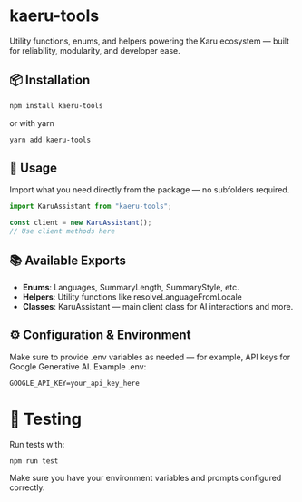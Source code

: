 # kaeru-tools

Utility functions, enums, and helpers powering the Karu ecosystem — built for reliability, modularity, and developer ease.

## 📦 Installation

```sh
npm install kaeru-tools
```

or with yarn

```sh
yarn add kaeru-tools
```

## 🚀 Usage

Import what you need directly from the package — no subfolders required.

```ts
import KaruAssistant from "kaeru-tools";

const client = new KaruAssistant();
// Use client methods here
```

## 📚 Available Exports

-   **Enums**: Languages, SummaryLength, SummaryStyle, etc.
-   **Helpers**: Utility functions like resolveLanguageFromLocale
-   **Classes**: KaruAssistant — main client class for AI interactions and more.

## ⚙️ Configuration & Environment

Make sure to provide .env variables as needed — for example, API keys for Google Generative AI.
Example .env:

```env
GOOGLE_API_KEY=your_api_key_here
```

# 🧪 Testing

Run tests with:

```sh
npm run test
```

Make sure you have your environment variables and prompts configured correctly.
